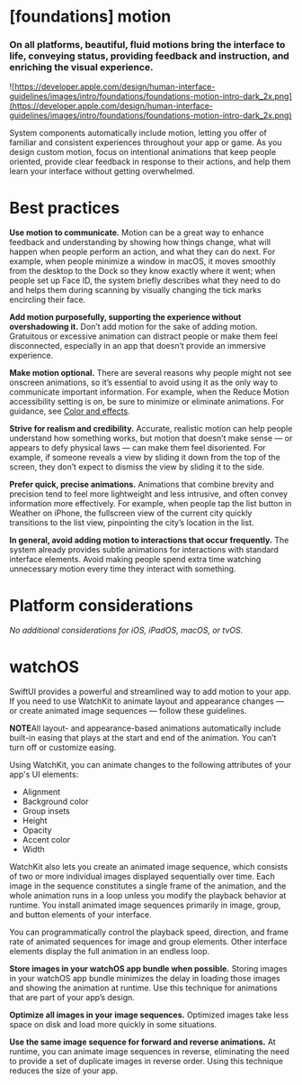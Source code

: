 # **[foundations] motion**

### On all platforms, beautiful, fluid motions bring the interface to life, conveying status, providing feedback and instruction, and enriching the visual experience.

![https://developer.apple.com/design/human-interface-guidelines/images/intro/foundations/foundations-motion-intro-dark_2x.png](https://developer.apple.com/design/human-interface-guidelines/images/intro/foundations/foundations-motion-intro-dark_2x.png)

System components automatically include motion, letting you offer of familiar and consistent experiences throughout your app or game. As you design custom motion, focus on intentional animations that keep people oriented, provide clear feedback in response to their actions, and help them learn your interface without getting overwhelmed.

# **Best practices**

**Use motion to communicate.** Motion can be a great way to enhance feedback and understanding by showing how things change, what will happen when people perform an action, and what they can do next. For example, when people minimize a window in macOS, it moves smoothly from the desktop to the Dock so they know exactly where it went; when people set up Face ID, the system briefly describes what they need to do and helps them during scanning by visually changing the tick marks encircling their face.

**Add motion purposefully, supporting the experience without overshadowing it.** Don’t add motion for the sake of adding motion. Gratuitous or excessive animation can distract people or make them feel disconnected, especially in an app that doesn’t provide an immersive experience.

**Make motion optional.** There are several reasons why people might not see onscreen animations, so it’s essential to avoid using it as the only way to communicate important information. For example, when the Reduce Motion accessibility setting is on, be sure to minimize or eliminate animations. For guidance, see [Color and effects](https://developer.apple.com/design/human-interface-guidelines/foundations/accessibility/#color-and-effects).

**Strive for realism and credibility.** Accurate, realistic motion can help people understand how something works, but motion that doesn’t make sense — or appears to defy physical laws — can make them feel disoriented. For example, if someone reveals a view by sliding it down from the top of the screen, they don’t expect to dismiss the view by sliding it to the side.

**Prefer quick, precise animations.** Animations that combine brevity and precision tend to feel more lightweight and less intrusive, and often convey information more effectively. For example, when people tap the list button in Weather on iPhone, the fullscreen view of the current city quickly transitions to the list view, pinpointing the city’s location in the list.

**In general, avoid adding motion to interactions that occur frequently.** The system already provides subtle animations for interactions with standard interface elements. Avoid making people spend extra time watching unnecessary motion every time they interact with something.

# **Platform considerations**

*No additional considerations for iOS, iPadOS, macOS, or tvOS.*

# **watchOS**

SwiftUI provides a powerful and streamlined way to add motion to your app. If you need to use WatchKit to animate layout and appearance changes — or create animated image sequences — follow these guidelines.

**NOTE**All layout- and appearance-based animations automatically include built-in easing that plays at the start and end of the animation. You can’t turn off or customize easing.

Using WatchKit, you can animate changes to the following attributes of your app's UI elements:

- Alignment
- Background color
- Group insets
- Height
- Opacity
- Accent color
- Width

WatchKit also lets you create an animated image sequence, which consists of two or more individual images displayed sequentially over time. Each image in the sequence constitutes a single frame of the animation, and the whole animation runs in a loop unless you modify the playback behavior at runtime. You install animated image sequences primarily in image, group, and button elements of your interface.

You can programmatically control the playback speed, direction, and frame rate of animated sequences for image and group elements. Other interface elements display the full animation in an endless loop.

**Store images in your watchOS app bundle when possible.** Storing images in your watchOS app bundle minimizes the delay in loading those images and showing the animation at runtime. Use this technique for animations that are part of your app’s design.

**Optimize all images in your image sequences.** Optimized images take less space on disk and load more quickly in some situations.

**Use the same image sequence for forward and reverse animations.** At runtime, you can animate image sequences in reverse, eliminating the need to provide a set of duplicate images in reverse order. Using this technique reduces the size of your app.